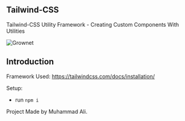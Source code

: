 ## Tailwind-CSS
Tailwind-CSS Utility Framework - Creating Custom Components With Utilities

![Grownet](https://i.imgur.com/J0WwsS2.png)

## Introduction
Framework Used: https://tailwindcss.com/docs/installation/

Setup:
- run ```npm i```

Project Made by Muhammad Ali.